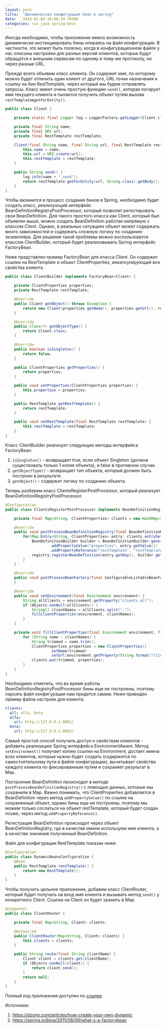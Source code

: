 ```yaml
---
layout: post
title:  "Динамическая конфигурация bean в spring"
date:   2018-02-04 16:00:34 +0300
categories: rus java spring-boot
---
```

Иногда необходимо, чтобы приложение имело возможность динамически инстанциировать бины опираясь на файл конфигурации. В частности, это может быть полезно, когда в конфигурационном файле у нас описаны настройки для разных версий клиентов, которые будут обращатся к внешним сервисам по одному и тому-же протоколу, но через разные URL.

Прежде всего объявим класс клиента. Он содержит имя, по которому можно будет отличить один клиент от другого, URL точки назначения и ссылку на бин RestTemplate, через который мы будем отправлять запросы. Класс имеет очень простую функцию `send()`, которая логирует имя текущего клиента и пытается получить объект путем вызова `restTemplateюgetForEntity()`.
```java
public class Client {

    private static final Logger log = LoggerFactory.getLogger(Client.class);

    private final String name;
    private final URI url;
    private final RestTemplate restTemplate;

    Client(final String name, final String url, final RestTemplate restTemplate) {
        this.name = name;
        this.url = URI.create(url);
        this.restTemplate = restTemplate;
    }

    public String send() {
        log.info(name + ".send");
        return restTemplate.getForEntity(url, String.class).getBody();
    }
}
```

Чтобы вклинится в процесс создания бинов в Spring, необходимо будет создать класс, реализующий интерфейс BeanDefinitionRegistryPostProcessor, который позволит регестировать свои BeanDefinition. Для такого простого класса как Client, который был объявлен выше, можно создать BeanDefinition работая напрямую с классом Client. Однако, в реальных ситуациях объект может содержать много зависимостей и содержать сложную логику по созданию экземпляра. Для решения такой проблемы можно воспользоватся классом ClientBuilder, который будет реализовывать Spring интерфейс FactoryBean.

Ниже представлен пример FactoryBean для класса Client. Он содержит ссылки на RestTemplate и объект ClientProperties, инкапсулирующий все свойства клиента.
```java
public class ClientBuilder implements FactoryBean<Client> {

    private ClientProperties properties;
    private RestTemplate restTemplate;

    @Override
    public Client getObject() throws Exception {
        return new Client(properties.getName(), properties.getUrl(), restTemplate);
    }

    @Override
    public Class<?> getObjectType() {
        return Client.class;
    }

    @Override
    public boolean isSingleton() {
        return false;
    }

    public ClientProperties getProperties() {
        return properties;
    }

    public void setProperties(ClientProperties properties) {
        this.properties = properties;
    }

    public RestTemplate getRestTemplate() {
        return restTemplate;
    }

    public void setRestTemplate(final RestTemplate restTemplate) {
        this.restTemplate = restTemplate;
    }
}
```

Класс ClientBuilder реализует следующие методы интерфейса FactoryBean:
1. `isSingleton()` - возвращает true, если объект Singleton (должна существовать только 1 копия объекта), и false в противном случае.
2. `getObjectType()` - возвращает тип объекта, который должен быть построен в результате.
3. `getObject()` - содержит логику по созданию объекта.

Теперь разберем класс ClientsRegisterPostProcessor, который реализует BeanDefinitionRegistryPostProcessor. 
```java
@Configuration
public class ClientsRegisterPostProcessor implements BeanDefinitionRegistryPostProcessor, EnvironmentAware {

    private final Map<String, ClientProperties> clients = new HashMap<>();

    @Override
    public void postProcessBeanDefinitionRegistry(final BeanDefinitionRegistry registry) {
        for(Map.Entry<String, ClientProperties> entry: clients.entrySet()) {
            BeanDefinitionBuilder builder = BeanDefinitionBuilder.genericBeanDefinition(ClientBuilder.class)
                    .addPropertyValue("properties", entry.getValue())
                    .addPropertyReference("restTemplate", "restTemplate");
            registry.registerBeanDefinition(entry.getKey(), builder.getBeanDefinition());
        }
    }

    @Override
    public void postProcessBeanFactory(final ConfigurableListableBeanFactory beanFactory) {
    }

    @Override
    public void setEnvironment(final Environment environment) {
        String allClients = environment.getProperty("clients.all");
        if (Objects.nonNull(allClients)) {
            String[] clientNames = allClients.split(",");
            fillClientProperties(environment, clientNames);
        }
    }

    private void fillClientProperties(final Environment environment, final String[] clientNames) {
        for (String name : clientNames) {
            String trimmed = name.trim();
            ClientProperties properties = new ClientProperties()
                    .setName(trimmed)
                    .setUrl(environment.getProperty(String.format("clients.%s.url", trimmed)));
            clients.put(trimmed, properties);
        }
    }
}
```

Необходимо отметить, что во время работы BeanDefinitionRegistryPostProcessor бины еще не построены, поэтому парсить файл конфигурации нам придется самим. Ниже приведен пример файла настроек для клиента. 
```yml
clients:
  all: alfa, beta
  alfa:
    url: http://127.0.0.1:8081/
  beta:
    url: http://127.0.0.1:8082/
```

Самый простой способ получить доступ к свойствам клиентов - добавить реализацию Spring интерфейса EnvironmentAware. Метод `setEnvironment()` получает копию ссылки на Environment, достает имена всех клиентов, которые нужно будет создать (содержится по самостоятельному пути в файле конфигурации), вычитывает свойства каждого клиента по фиксированным путям и сохраняет результат в Map.

Построение BeanDefinition происходит в методе `postProcessBeanDefinitionRegistry()` с помощью данных, которые мы сохранили в Map. Важно понимать, что ClientProperties добавляется в BeanDefinition через метод `addPropertyValue()` по ссылке на сохраненный объект, однако бины еще не построены, поэтому мы можем только сослаться на объект restTemplate, который будет создан позже, через метод `addPropertyReference()`.

Регистрация BeanDefinition происходит через объект BeanDefinitionRegistry, где в качестве имени используем имя клиента, а в качестве значения полученный BeanDefinition.

Файл для конфигурации RestTemplate показан ниже.
```java
@Configuration
public class DynamicBeansConfiguration {
    @Bean
    public RestTemplate restTemplate() {
        return new RestTemplate();
    }
}
```

Чтобы получить цельное приложение, добавим класс ClientRouter, который будет получать на вход имя клиента и вызывать метод `send()` у конкретного Client. Ссылки на Client он будет хранить в Map.
```java
@Component
public class ClientRouter {

    private final Map<String, Client> clients;

    @Autowired
    public ClientRouter(Map<String, Client> clients) {
        this.clients = clients;
    }

    public String route(final String clientName) {
        Client client = clients.get(clientName);
        if (Objects.nonNull(client)) {
            return client.send();
        }
        return null;
    }
}
```

Полный код приложения доступен по [ссылке](https://github.com/burnout171/spring-boot-example).

Источники:
1. <https://dzone.com/articles/how-create-your-own-dynamic>
2. <https://spring.io/blog/2011/08/09/what-s-a-factorybean>
